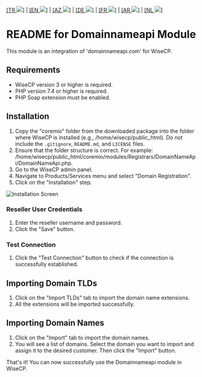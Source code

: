 [[TR ![](https://github.com/domainreseller/wisecp-dna/assets/118720541/3ae7f50e-2763-4bf9-8060-c3dd3e321ff9)]](README.md)
| [[EN ![](https://github.com/domainreseller/wisecp-dna/assets/118720541/654290e2-e8a0-40f8-b816-59fe7ae94418)]](README-EN.md)
| [[AZ ![](https://github.com/domainreseller/wisecp-dna/assets/118720541/c5b30741-8f16-4f89-901e-37d63e9376a7)]](README-AZ.md)
| [[DE  ![](https://github.com/domainreseller/wisecp-dna/assets/118720541/c2416f16-08c2-433e-b22b-f8b72c979090)]](README-DE.md)
 | [[FR  ![](https://github.com/domainreseller/wisecp-dna/assets/118720541/a5e20dc0-d47e-4ce7-bd97-6d4ba80ddc18)]](README-FR.md)
 | [[AR  ![](https://github.com/domainreseller/wisecp-dna/assets/118720541/8e4b474b-2be3-4323-99ff-f2e90aa4142d)]](README-AR.md)
 | [[NL  ![](https://github.com/domainreseller/wisecp-dna/assets/118720541/ed7fe0e5-3775-40f3-bd71-c974de88a50d)]](README-NL.md)

# README for Domainnameapi Module

This module is an integration of 'domainnameapi.com' for WiseCP.


## Requirements

- WiseCP version 3 or higher is required.
- PHP version 7.4 or higher is required.
- PHP Soap extension must be enabled.

## Installation

1. Copy the "coremio" folder from the downloaded package into the folder where WiseCP is installed (e.g., /home/wisecp/public_html). Do not include the `.gitignore`, `README.md`, and `LICENSE` files.
2. Ensure that the folder structure is correct. For example: /home/wisecp/public_html/coremio/modules/Registrars/DomainNameApi/DomainNameApi.php.
3. Go to the WiseCP admin panel.
4. Navigate to Products/Services menu and select "Domain Registration".
5. Click on the "Installation" step.

![Installation Screen](https://github.com/domainreseller/wisecp-dna/assets/118720541/0cc8cca1-980e-4ae2-928a-28a809da87eb)

### Reseller User Credentials

1. Enter the reseller username and password.
2. Click the "Save" button.

### Test Connection

1. Click the "Test Connection" button to check if the connection is successfully established.

## Importing Domain TLDs

1. Click on the "Import TLDs" tab to import the domain name extensions.
2. All the extensions will be imported successfully.

## Importing Domain Names

1. Click on the "Import" tab to import the domain names.
2. You will see a list of domains. Select the domain you want to import and assign it to the desired customer. Then click the "Import" button.

That's it! You can now successfully use the Domainnameapi module in WiseCP.

